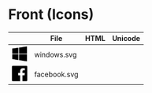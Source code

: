 # Front (Icons)


|| File | HTML | Unicode |
| - | - | - | - |
| <img src="windows.svg" width="32"> | windows.svg |  |  |
| <img src="facebook.svg" width="32"> | facebook.svg |  |  |

[0]: https://aramean.github.io/front
